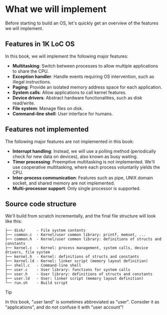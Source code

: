 # What we will implement

Before starting to build an OS, let's quickly get an overview of the features we will implement.

## Features in 1K LoC OS

In this book, we will implement the following major features:

- **Multitasking**: Switch between processes to allow multiple applications to share the CPU.
- **Exception handler**: Handle events requiring OS intervention, such as illegal instructions.
- **Paging**: Provide an isolated memory address space for each application.
- **System calls**: Allow applications to call kernel features.
- **Device drivers**: Abstract hardware functionalities, such as disk read/write.
- **File system**: Manage files on disk.
- **Command-line shell**: User interface for humans.

## Features not implemented

The following major features are not implemented in this book:

- **Interrupt handling**: Instead, we will use a polling method (periodically check for new data on devices), also known as busy waiting.
- **Timer processing**: Preemptive multitasking is not implemented. We'll use cooperative multitasking, where each process voluntarily yields the CPU.
- **Inter-process communication**: Features such as pipe, UNIX domain socket, and shared memory are not implemented.
- **Multi-processor support**: Only single processor is supported.

## Source code structure

We'll build from scratch incrementally, and the final file structure will look like this:

```
├── disk/     - File system contents
├── common.c  - Kernel/user common library: printf, memset, ...
├── common.h  - Kernel/user common library: definitions of structs and constants
├── kernel.c  - Kernel: process management, system calls, device drivers, file system
├── kernel.h  - Kernel: definitions of structs and constants
├── kernel.ld - Kernel: linker script (memory layout definition)
├── shell.c   - Command-line shell
├── user.c    - User library: functions for system calls
├── user.h    - User library: definitions of structs and constants
├── user.ld   - User: linker script (memory layout definition)
└── run.sh    - Build script
```

> [!TIP]
>
> In this book, "user land" is sometimes abbreviated as "user". Consider it as "applications", and do not confuse it with "user account"!
